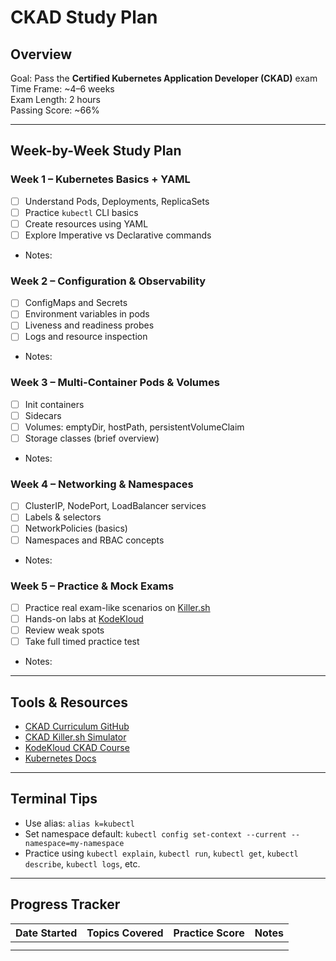 # CKAD Study Plan

## Overview
Goal: Pass the **Certified Kubernetes Application Developer (CKAD)** exam  
Time Frame: ~4–6 weeks  
Exam Length: 2 hours  
Passing Score: ~66%

---

## Week-by-Week Study Plan

### Week 1 – Kubernetes Basics + YAML
- [ ] Understand Pods, Deployments, ReplicaSets
- [ ] Practice `kubectl` CLI basics
- [ ] Create resources using YAML
- [ ] Explore Imperative vs Declarative commands
- Notes:

### Week 2 – Configuration & Observability
- [ ] ConfigMaps and Secrets
- [ ] Environment variables in pods
- [ ] Liveness and readiness probes
- [ ] Logs and resource inspection
- Notes:

### Week 3 – Multi-Container Pods & Volumes
- [ ] Init containers
- [ ] Sidecars
- [ ] Volumes: emptyDir, hostPath, persistentVolumeClaim
- [ ] Storage classes (brief overview)
- Notes:

### Week 4 – Networking & Namespaces
- [ ] ClusterIP, NodePort, LoadBalancer services
- [ ] Labels & selectors
- [ ] NetworkPolicies (basics)
- [ ] Namespaces and RBAC concepts
- Notes:

### Week 5 – Practice & Mock Exams
- [ ] Practice real exam-like scenarios on [Killer.sh](https://killer.sh/)
- [ ] Hands-on labs at [KodeKloud](https://kodekloud.com/p/ckad)
- [ ] Review weak spots
- [ ] Take full timed practice test
- Notes:

---

## Tools & Resources

- [CKAD Curriculum GitHub](https://github.com/cncf/curriculum)
- [CKAD Killer.sh Simulator](https://killer.sh/)
- [KodeKloud CKAD Course](https://kodekloud.com/p/ckad)
- [Kubernetes Docs](https://kubernetes.io/docs/home/)

---

## Terminal Tips
- Use alias: `alias k=kubectl`
- Set namespace default: `kubectl config set-context --current --namespace=my-namespace`
- Practice using `kubectl explain`, `kubectl run`, `kubectl get`, `kubectl describe`, `kubectl logs`, etc.

---

## Progress Tracker

| Date Started | Topics Covered | Practice Score | Notes |
|--------------|----------------|----------------|-------|
|              |                |                |       |
|              |                |                |       |
